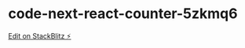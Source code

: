 # code-next-react-counter-5zkmq6

[Edit on StackBlitz ⚡️](https://stackblitz.com/edit/code-next-react-counter-gfyrxt)